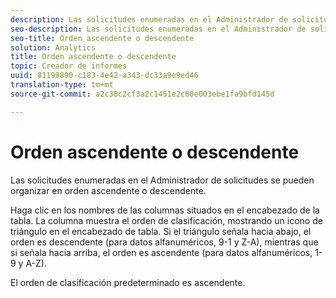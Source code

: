 ```yaml
---
description: Las solicitudes enumeradas en el Administrador de solicitudes se pueden organizar en orden ascendente o descendente.
seo-description: Las solicitudes enumeradas en el Administrador de solicitudes se pueden organizar en orden ascendente o descendente.
seo-title: Orden ascendente o descendente
solution: Analytics
title: Orden ascendente o descendente
topic: Creador de informes
uuid: 81199890-c183-4e42-a343-dc33a9e9ed46
translation-type: tm+mt
source-git-commit: a2c38c2cf3a2c1451e2c60e003ebe1fa9bfd145d

---
```



# Orden ascendente o descendente

Las solicitudes enumeradas en el Administrador de solicitudes se pueden organizar en orden ascendente o descendente.

Haga clic en los nombres de las columnas situados en el encabezado de la tabla. La columna muestra el orden de clasificación, mostrando un icono de triángulo en el encabezado de tabla. Si el triángulo señala hacia abajo, el orden es descendente (para datos alfanuméricos, 9-1 y Z-A), mientras que si señala hacia arriba, el orden es ascendente (para datos alfanuméricos, 1-9 y A-Z).

El orden de clasificación predeterminado es ascendente.
